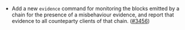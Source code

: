 - Add a new `evidence` command for monitoring the blocks emitted
  by a chain for the presence of a misbehaviour evidence, and
  report that evidence to all counteparty clients of that chain.
  ([\#3456](https://github.com/informalsystems/hermes/pull/3456))
